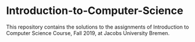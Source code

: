 # Introduction-to-Computer-Science
This repository contains the solutions to the assignments of Introduction to Computer Science Course, Fall 2019, at Jacobs University Bremen.

